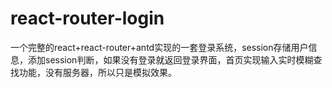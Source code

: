 # react-router-login
一个完整的react+react-router+antd实现的一套登录系统，session存储用户信息，添加session判断，如果没有登录就返回登录界面，首页实现输入实时模糊查找功能，没有服务器，所以只是模拟效果。 
